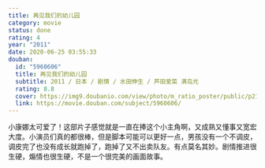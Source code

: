 ```yaml
---
title: 再见我们的幼儿园
category: movie
status: done
rating: 4
year: "2011"
date: 2020-06-25 03:55:33
douban:
  id: "5960606"
  title: 再见我们的幼儿园
  subtitle: 2011 / 日本 / 剧情 / 水田伸生 / 芦田爱菜 满岛光
  rating: 8.8
  cover: https://img9.doubanio.com/view/photo/m_ratio_poster/public/p2173712235.jpg
  link: https://movie.douban.com/subject/5960606/
---
```


小康娜太可爱了！这部片子感觉就是一直在捧这个小主角啊，又成熟又懂事又宽宏大度。小演员们真的都很棒，但是脚本可能可以更好一点，男孩没有一个不调皮，调皮完了也没有成长就跑掉了，跑掉了又不出卖队友。有点莫名其妙。剧情推进很生硬，煽情也很生硬，不是一个很完美的画面故事。
